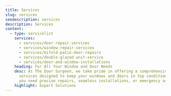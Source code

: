 ```yaml
---
title: Services
slug: services
seodescription: services
description: Services
content:
  - type: servicelist
    services:
      - services/door-repair-services
      - services/window-repair-services
      - services/bifold-patio-door-repairs
      - services/double-glazed-unit-service
      - services/door-and-window-installations
    heading: For All Your Window and Door Needs
    desc: At The Door Surgeon, we take pride in offering a comprehensive range of
      services designed to keep your windows and doors in top condition. Whether
      you need precise repairs, seamless installations, or emergency assistance.
    highlight: Expert Solutions
---
```


